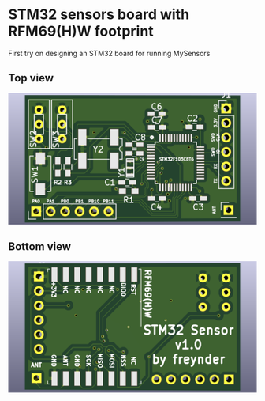# STM32 sensors board with RFM69(H)W footprint

First try on designing an STM32 board for running MySensors

## Top view
![Top View](top.png?raw=true "Top")

## Bottom view
![Bottom View](bottom.png?raw=true "Top")

